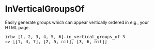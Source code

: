 
# InVerticalGroupsOf

Easily generate groups which can appear vertically ordered in e.g., your HTML page.

<pre>
irb> [1, 2, 3, 4, 5, 6].in_vertical_groups_of 3
=> [[1, 4, 7], [2, 5, nil], [3, 6, nil]]
</pre>

